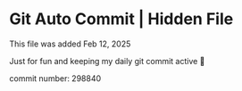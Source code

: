 # Git Auto Commit | Hidden File

This file was added Feb 12, 2025

Just for fun and keeping my daily git commit active 🤪

commit number: 298840
